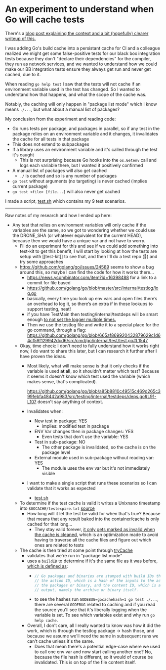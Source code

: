 # An experiment to understand when Go will cache tests

There's a [blog post explaining the context and a bit (hopefully) clearer writeup of this.](https://sanitarium.se/blog/2025/07/07/caching-go-on-ci-without-surprises/)

I was adding Go's build cache into a persistant cache for CI and a colleague realized we might get some false-positive tests for our black box integration tests because they don't "declare their dependencies" for the compiler, they run as network services, and we wanted  to understand how we could make our BB integration tests ensure they always get run and never get cached, due to it.

When reading `go help test` I saw that the tests will not cache if an environment variable used in the test has changed. So I wanted to understand how that happens, and what the scope of the cache was.

Notably, the caching will only happen in "package list mode" which I know means `./...`, but what about a manual list of packages?

My conclusion from the experiment and reading code:

- Go runs tests per package, and packages in parallel, so if any test in the package relies on an environment variable and it changes, it invalidates the cache for all tests in that package
- This does not extend to subpackages
- If a library uses an environment variable and it's called through the test it's caught
  - This is not surprising because Go hooks into the `os.Getenv` call and logs each variable there, but I wanted it positively confirmed
- A manual list of packages will also get cached
  - `./` is cached and so is any number of packages
- `go test` without arguments (no targeting) is never cached (implies current package)
- `go test <file> [file...]` will also never get cached

I made a script, [test.sh] which contains my 9 test scenarios.

---

Raw notes of my research and how I ended up here:

- Any test that relies on environment variables will only cache if the variables are the same, so we got to wondering whether we could use the DRONE_SHA (or whatever equivalent for the current HEAD), because then we would have a unique var and not have to worry.
    - I'll do an experiment for this and see if we could add something into test-kit to get this benefit, I will start by looking at how the tests are setup with [[test-kit]] to see that, and then I'll do a test repo (👋) and try some approaches
    - https://github.com/golang/go/issues/24589 seems to show a bug around this, so maybe I can find the code for how it works there…
        - https://news.ycombinator.com/item?id=16398488 for a link to a commit for file based
        - https://github.com/golang/go/blob/master/src/internal/testlog/log.go
        - basically, every time you look up env vars and open files there’s an overhead to log it, so there’s an extra if in those lookups to support testing, neat!
        - if you have TestMain then testing/internal/testdeps will be smart enough [to not set the logger multiple times.](https://github.com/golang/go/blob/a85b8810c49515c469d265c399febfa48442a983/src/testing/internal/testdeps/deps.go#L111)
        - Then we use the testlog file and write it to a special place for the go command, through a flag: https://github.com/golang/go/blob/665af869920432879629c1d64cf59f129942dcd6/src/cmd/go/internal/test/test.go#L1547
    - Okay, time check: I don't need to fully understand how it works right now, I do want to share this later, but I can research it further after I have proven the ideas.
        - Most likely, what will make sense is that it only checks if the variable is used __at all__, so it shouldn't matter which test? Because it seems it doesn't know which test used the variable (which makes sense, that's complicated).

          https://github.com/golang/go/blob/a85b8810c49515c469d265c399febfa48442a983/src/testing/internal/testdeps/deps.go#L91-L107 doesn't say anything of context.
        - Invalidates when:
            - New test in package: YES
                - implies: modified test in package
            - ENV Var changes then in package changes: YES
                - Even tests that don't use the variable: YES
            - Test in sub-package: NO
                - The other package is invalidated, so the cache is on the package level
            - External module used in sub-package without reading var: YES
                - The module uses the env var but it's not immediately visible
        - I want to make a single script that runs these scenarios so I can validate that it works as expected
          - [test.sh]
  - To determine if the test cache is valid it writes a Unixnano timestamp into `$GOCACHE/testexpire.txt` [source](https://github.com/golang/go/blob/665af869920432879629c1d64cf59f129942dcd6/src/cmd/go/internal/test/test.go#L844-L848)
      - How long will it let the test be valid for when that's true? Because that means that any result baked into the container/cache is only cached for that long…
          - They stay valid forever, [it only gets marked as invalid when the cache is cleaned](https://github.com/golang/go/blob/665af869920432879629c1d64cf59f129942dcd6/src/cmd/go/internal/clean/clean.go#L185-L214), which is an optimization made to avoid having to traverse all the cache files and figure out which ones are related to tests
  - The cache is then tried at some point through [tryCache](https://github.com/golang/go/blob/6c3b5a2798c83d583cb37dba9f39c47300d19f1f/src/cmd/go/internal/test/test.go#L1741-L1746)
      - validates that we're run in "package list mode"
      - uses a `buildID` to determine if it's the same file as it was before, [which is defined as](https://github.com/golang/go/blob/8798f9e7a4929bafb570da29d342104c8cb32f9b/src/cmd/go/internal/work/buildid.go#L26-L31):
          - ```go
            // Go packages and binaries are stamped with build IDs that record both
            // the action ID, which is a hash of the inputs to the action that produced
            // the packages or binary, and the content ID, which is a hash of the action
            // output, namely the archive or binary itself.
            ```
          - to see the hashes run `GODEBUG=gocachehash=1 go test ./...`, there are several `GODEBUG` related to caching and if you read the source you'll see that it's liberally logging when the variable is set. To see which variables exist and why run `go help cache`.
      - Overall, I don't care, all I really wanted to know was how it did the work, which is through the testlog package -> hash those, and because we assume we'll need the same in subsequent runs we can't cache unless it's the same.
          - Does that mean there's a potential edge-case where we used to call one env var and now start calling another one? No, because the file hash is different, so it would of course be invalidated. This is on top of the file content itself.

[test.sh]: ./test.sh

